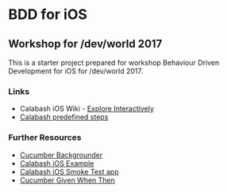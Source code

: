 # BDD for iOS 
## Workshop for /dev/world 2017


This is a starter project prepared for workshop Behaviour Driven Development for iOS for /dev/world 2017.
  
  
### Links

* Calabash iOS Wiki - [Explore Interactively](https://github.com/calabash/calabash-ios/wiki/Getting-Started#explore-interactively)
* [Calabash predefined steps](https://github.com/calabash/calabash-ios/wiki/02-Predefined-steps)


### Further Resources
* [Cucumber Backgrounder](https://github.com/cucumber/cucumber/wiki/Cucumber-Backgrounder)
* [Calabash iOS Example](https://github.com/calabash/calabash-ios)
* [Calabash iOS Smoke Test app](https://github.com/calabash/ios-smoke-test-app)
* [Cucumber Given When Then](https://github.com/cucumber/cucumber/wiki/Given-When-Then)
